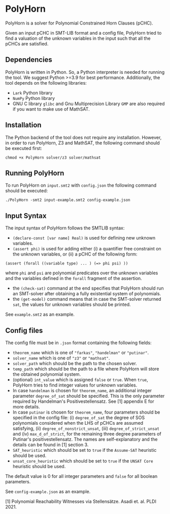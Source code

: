 # PolyHorn

PolyHorn is a solver for Polynomial Constrained Horn Clauses (pCHC). 

Given an input pCHC in SMT-LIB format and a config file, PolyHorn tried to find a valuation of the unknown variables in the input such that all the pCHCs are satisfied. 

## Dependencies

PolyHorn is written in Python. So, a Python interpreter is needed for running the tool. We suggest Python >=3.9 for best performance. Additionally, the tool depends on the following libraries:
 - `Lark` Python library
 - `NumPy` Python library
 - GNU C library `glibc` and Gnu Multiprecision Library `GMP` are also required if you want to make use of MathSAT. 

## Installation

The Python backend of the tool does not require any installation. However, in order to run PolyHorn, Z3 and MathSAT, the following command should be executed first:

```
chmod +x PolyHorn solver/z3 solver/mathsat
```

## Running PolyHorn 

To run PolyHorn on `input.smt2` with `config.json` the following command should be executed:

```
./PolyHorn -smt2 input-example.smt2 config-example.json
```

## Input Syntax

The input syntax of PolyHorn follows the SMTLIB syntax:

 - `(declare-const [var name] Real)` is used for defining new unknown variables. 
 - `(assert phi)` is used for adding either (i) a quantifier free constraint on the unknown variables, or (ii) a pCHC of the following form:
 ```
 (assert (forall ((variable type) ... ) (=> phi psi) ))
 ```
 where `phi` and `psi` are polynomial predicates over the unknown variables and the variables defined in the `forall` fragment of the assertion. 
 - the `(check-sat)` command at the end specifies that PolyHorn should run an SMT-solver after obtaining a fully existential system of polynomials. 
 - the `(get-model)` command means that in case the SMT-solver returned `sat`, the values for unknown variables should be printed. 

 See `example.smt2` as an example. 

 ## Config files

 The config file must be in `.json` format containing the following fields:
 - `theorem_name` which is one of `"farkas"`, `"handelman"` or `"putinar"`.
 - `solver_name` which is one of `"z3"` or `"mathsat"`.
 - `solver_path` which should be the path to the chosen solver. 
 - `temp_path` which should be the path to a file where PolyHorn will store the obtained polynomial system. 
 - (optional) `int_value` which is assigned `false` or `true`. When `true`, PolyHorn tries to find integer values for unknown variables. 
 - In case `handelman` is chosen for `theorem_name`, an additional integer parameter `degree_of_sat` should be specified. This is the only parameter required by Handelman's Positivestellensatz. See [1] appendix E for more details.
 - In case `putinar` is chosen for `theorem_name`, four parameters should be specified in the config file: (i) `degree_of_sat` the degree of SOS polynomials considered when the LHS of pCHCs are assumed satisfying, (ii) `degree_of_nonstrict_unsat`, (iii) `degree_of_strict_unsat` and (iv) `max_d_of_strict`, for the remaining three degree parameters of Putinar's positivestellensatz. The names are self-explanatory and the details can be found in [1] section 3.
 - `SAT_heuristic` which should be set to `true` if the `Assume-SAT` heuristic should be used.
 - `unsat_core_heuristic` which should be set to `true` if the `UNSAT Core` heuristic should be used. 

The default value is 0 for all integer parameters and `false` for all boolean parameters. 

See `config-example.json` as an example. 

 [1] Polynomial Reachability Witnesses via Stellensätze. Asadi et. al. PLDI 2021.
